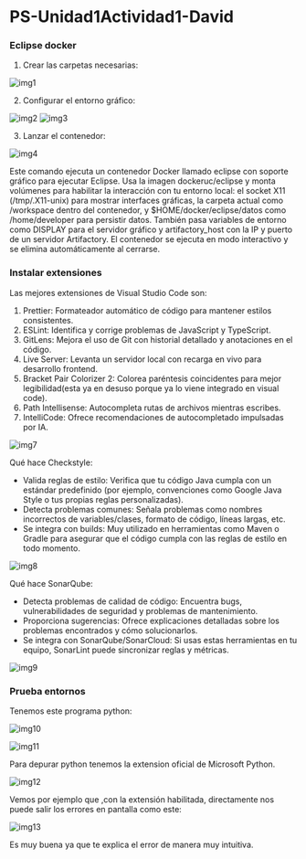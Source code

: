 # PS-Unidad1Actividad1-David

### Eclipse docker

1. Crear las carpetas necesarias:

![img1](img/img1.png)

2. Configurar el entorno gráfico:
   
![img2](img/img2.png)
![img3](img/img3.png)

3. Lanzar el contenedor:

![img4](img/img4.png)

Este comando ejecuta un contenedor Docker llamado eclipse con soporte gráfico para ejecutar Eclipse. Usa la imagen dockeruc/eclipse y monta volúmenes para habilitar la interacción con tu entorno local: el socket X11 (/tmp/.X11-unix) para mostrar interfaces gráficas, la carpeta actual como /workspace dentro del contenedor, y $HOME/docker/eclipse/datos como /home/developer para persistir datos. También pasa variables de entorno como DISPLAY para el servidor gráfico y artifactory_host con la IP y puerto de un servidor Artifactory. El contenedor se ejecuta en modo interactivo y se elimina automáticamente al cerrarse.


### Instalar extensiones

Las mejores extensiones de Visual Studio Code son: 

1. Prettier: Formateador automático de código para mantener estilos consistentes.
2. ESLint: Identifica y corrige problemas de JavaScript y TypeScript.
3. GitLens: Mejora el uso de Git con historial detallado y anotaciones en el código.
4. Live Server: Levanta un servidor local con recarga en vivo para desarrollo frontend.
5. Bracket Pair Colorizer 2: Colorea paréntesis coincidentes para mejor legibilidad(esta ya en desuso porque ya lo viene integrado en visual code).
6. Path Intellisense: Autocompleta rutas de archivos mientras escribes.
7. IntelliCode: Ofrece recomendaciones de autocompletado impulsadas por IA.

![img7](img/img7.png)

Qué hace Checkstyle:

- Valida reglas de estilo: Verifica que tu código Java cumpla con un estándar predefinido (por ejemplo, convenciones como Google Java Style o tus propias reglas personalizadas).
- Detecta problemas comunes: Señala problemas como nombres incorrectos de variables/clases, formato de código, líneas largas, etc.
- Se integra con builds: Muy utilizado en herramientas como Maven o Gradle para asegurar que el código cumpla con las reglas de estilo en todo momento.

![img8](img/img8.png)

Qué hace SonarQube:

- Detecta problemas de calidad de código: Encuentra bugs, vulnerabilidades de seguridad y problemas de mantenimiento.
- Proporciona sugerencias: Ofrece explicaciones detalladas sobre los problemas encontrados y cómo solucionarlos.
- Se integra con SonarQube/SonarCloud: Si usas estas herramientas en tu equipo, SonarLint puede sincronizar reglas y métricas.

![img9](img/img9.png)


### Prueba entornos

Tenemos este programa python:

![img10](img/img10.png)

![img11](img/img11.png)

Para depurar python tenemos la extension oficial de Microsoft Python.

![img12](img/img12.png)

Vemos por ejemplo que ,con la extensión habilitada, directamente nos puede salir los errores en pantalla como este: 

![img13](img/img13.png)

Es muy buena ya que te explica el error de manera muy intuitiva.